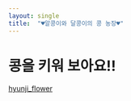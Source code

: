 ```yaml
---
layout: single
title:  "♥알콩이와 달콩이의 콩 농장♥"
---
```


# 콩을 키워 보아요!!

[hyunji_flower](https://user-images.githubusercontent.com/81359394/112470906-93e4bf80-8dae-11eb-905d-5a2150d702ac.jpg)

